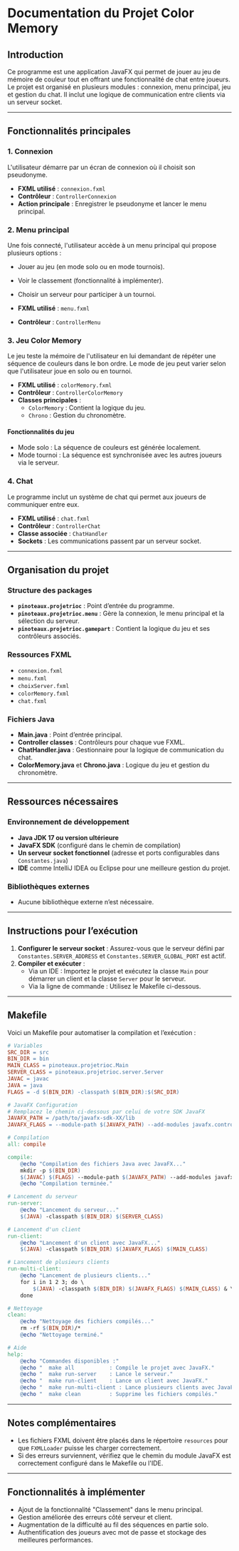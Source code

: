 # Documentation du Projet Color Memory

## Introduction
Ce programme est une application JavaFX qui permet de jouer au jeu de mémoire de couleur tout en offrant une fonctionnalité de chat entre joueurs. Le projet est organisé en plusieurs modules : connexion, menu principal, jeu et gestion du chat. Il inclut une logique de communication entre clients via un serveur socket.

---

## Fonctionnalités principales

### 1. Connexion
L'utilisateur démarre par un écran de connexion où il choisit son pseudonyme.

- **FXML utilisé** : `connexion.fxml`
- **Contrôleur** : `ControllerConnexion`
- **Action principale** : Enregistrer le pseudonyme et lancer le menu principal.

### 2. Menu principal
Une fois connecté, l'utilisateur accède à un menu principal qui propose plusieurs options :
- Jouer au jeu (en mode solo ou en mode tournois).
- Voir le classement (fonctionnalité à implémenter).
- Choisir un serveur pour participer à un tournoi.

- **FXML utilisé** : `menu.fxml`
- **Contrôleur** : `ControllerMenu`

### 3. Jeu Color Memory
Le jeu teste la mémoire de l'utilisateur en lui demandant de répéter une séquence de couleurs dans le bon ordre. Le mode de jeu peut varier selon que l'utilisateur joue en solo ou en tournoi.

- **FXML utilisé** : `colorMemory.fxml`
- **Contrôleur** : `ControllerColorMemory`
- **Classes principales** :
    - `ColorMemory` : Contient la logique du jeu.
    - `Chrono` : Gestion du chronomètre.

#### Fonctionnalités du jeu
- Mode solo : La séquence de couleurs est générée localement.
- Mode tournoi : La séquence est synchronisée avec les autres joueurs via le serveur.

### 4. Chat
Le programme inclut un système de chat qui permet aux joueurs de communiquer entre eux.

- **FXML utilisé** : `chat.fxml`
- **Contrôleur** : `ControllerChat`
- **Classe associée** : `ChatHandler`
- **Sockets** : Les communications passent par un serveur socket.

---

## Organisation du projet

### Structure des packages
- **`pinoteaux.projetrioc`** : Point d’entrée du programme.
- **`pinoteaux.projetrioc.menu`** : Gère la connexion, le menu principal et la sélection du serveur.
- **`pinoteaux.projetrioc.gamepart`** : Contient la logique du jeu et ses contrôleurs associés.

### Ressources FXML
- `connexion.fxml`
- `menu.fxml`
- `choixServer.fxml`
- `colorMemory.fxml`
- `chat.fxml`

### Fichiers Java
- **Main.java** : Point d’entrée principal.
- **Controller classes** : Contrôleurs pour chaque vue FXML.
- **ChatHandler.java** : Gestionnaire pour la logique de communication du chat.
- **ColorMemory.java** et **Chrono.java** : Logique du jeu et gestion du chronomètre.

---

## Ressources nécessaires

### Environnement de développement
- **Java JDK 17 ou version ultérieure**
- **JavaFX SDK** (configuré dans le chemin de compilation)
- **Un serveur socket fonctionnel** (adresse et ports configurables dans `Constantes.java`)
- **IDE** comme IntelliJ IDEA ou Eclipse pour une meilleure gestion du projet.

### Bibliothèques externes
- Aucune bibliothèque externe n’est nécessaire.

---

## Instructions pour l’exécution

1. **Configurer le serveur socket** : Assurez-vous que le serveur défini par `Constantes.SERVER_ADDRESS` et `Constantes.SERVER_GLOBAL_PORT` est actif.
2. **Compiler et exécuter** :
    - Via un IDE : Importez le projet et exécutez la classe `Main` pour démarrer un client et la classe `Server` pour le serveur.
    - Via la ligne de commande : Utilisez le Makefile ci-dessous.

---

## Makefile

Voici un Makefile pour automatiser la compilation et l’exécution :

```makefile
# Variables
SRC_DIR = src
BIN_DIR = bin
MAIN_CLASS = pinoteaux.projetrioc.Main
SERVER_CLASS = pinoteaux.projetrioc.server.Server
JAVAC = javac
JAVA = java
FLAGS = -d $(BIN_DIR) -classpath $(BIN_DIR):$(SRC_DIR)

# JavaFX Configuration
# Remplacez le chemin ci-dessous par celui de votre SDK JavaFX
JAVAFX_PATH = /path/to/javafx-sdk-XX/lib
JAVAFX_FLAGS = --module-path $(JAVAFX_PATH) --add-modules javafx.controls,javafx.fxml

# Compilation
all: compile

compile:
	@echo "Compilation des fichiers Java avec JavaFX..."
	mkdir -p $(BIN_DIR)
	$(JAVAC) $(FLAGS) --module-path $(JAVAFX_PATH) --add-modules javafx.controls,javafx.fxml $(SRC_DIR)/pinoteaux/projetrioc/**/*.java
	@echo "Compilation terminée."

# Lancement du serveur
run-server:
	@echo "Lancement du serveur..."
	$(JAVA) -classpath $(BIN_DIR) $(SERVER_CLASS)

# Lancement d'un client
run-client:
	@echo "Lancement d'un client avec JavaFX..."
	$(JAVA) -classpath $(BIN_DIR) $(JAVAFX_FLAGS) $(MAIN_CLASS)

# Lancement de plusieurs clients
run-multi-client:
	@echo "Lancement de plusieurs clients..."
	for i in 1 2 3; do \
		$(JAVA) -classpath $(BIN_DIR) $(JAVAFX_FLAGS) $(MAIN_CLASS) & \
	done

# Nettoyage
clean:
	@echo "Nettoyage des fichiers compilés..."
	rm -rf $(BIN_DIR)/*
	@echo "Nettoyage terminé."

# Aide
help:
	@echo "Commandes disponibles :"
	@echo "  make all           : Compile le projet avec JavaFX."
	@echo "  make run-server    : Lance le serveur."
	@echo "  make run-client    : Lance un client avec JavaFX."
	@echo "  make run-multi-client : Lance plusieurs clients avec JavaFX (par défaut 3)."
	@echo "  make clean         : Supprime les fichiers compilés."
```

---

## Notes complémentaires
- Les fichiers FXML doivent être placés dans le répertoire `resources` pour que `FXMLLoader` puisse les charger correctement.
- Si des erreurs surviennent, vérifiez que le chemin du module JavaFX est correctement configuré dans le Makefile ou l'IDE.

---

## Fonctionnalités à implémenter
- Ajout de la fonctionnalité "Classement" dans le menu principal.
- Gestion améliorée des erreurs côté serveur et client.
- Augmentation de la difficulté au fil des séquences en partie solo.
- Authentification des joueurs avec mot de passe et stockage des meilleures performances.